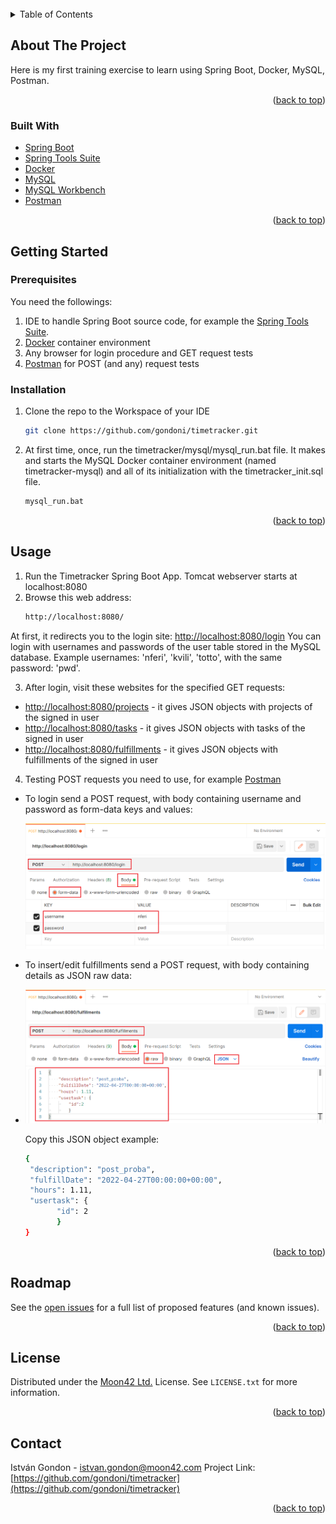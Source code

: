 <div id="top"></div>

<!-- PROJECT LOGO -->
<br />
<!-- div align="center">
  <!-- a href="https://github.com/gondoni/timetracker">
    <!-- img src="images/logo.png" alt="Logo" width="80" height="80">
  <!-- /a>

<h3 align="center">Timetracker backend code</h3>

  <p align="center">
    project_description
    <br />
    <a href="https://github.com/gondoni/timetracker"><strong>Explore the code »</strong></a>
    <br />
    <br />
    <a href="https://github.com/gondoni/timetracker/issues">Report Bug</a>
    ·
    <a href="https://github.com/gondoni/timetracker/issues">Request Feature</a>
  </p>
</div>



<!-- TABLE OF CONTENTS -->
<details>
  <summary>Table of Contents</summary>
  <ol>
    <li>
      <a href="#about-the-project">About The Project</a>
      <ul>
        <li><a href="#built-with">Built With</a></li>
      </ul>
    </li>
    <li>
      <a href="#getting-started">Getting Started</a>
      <ul>
        <li><a href="#prerequisites">Prerequisites</a></li>
        <li><a href="#installation">Installation</a></li>
      </ul>
    </li>
    <li><a href="#usage">Usage</a></li>
    <li><a href="#roadmap">Roadmap</a></li>
    <li><a href="#license">License</a></li>
    <li><a href="#contact">Contact</a></li>
  </ol>
</details>



<!-- ABOUT THE PROJECT -->
## About The Project

Here is my first training exercise to learn using Spring Boot, Docker, MySQL, Postman.

<p align="right">(<a href="#top">back to top</a>)</p>



### Built With

* [Spring Boot](https://spring.io/projects/spring-boot/)
* [Spring Tools Suite](https://spring.io/tools/)
* [Docker](https://www.docker.com/)
* [MySQL](https://www.mysql.com/)
* [MySQL Workbench](https://www.mysql.com/products/workbench/)
* [Postman](https://www.postman.com/)

<p align="right">(<a href="#top">back to top</a>)</p>

<!-- GETTING STARTED -->
## Getting Started

### Prerequisites

You need the followings:
1. IDE to handle Spring Boot source code, for example the [Spring Tools Suite](https://spring.io/tools/).
2. [Docker](https://www.docker.com/) container environment
3. Any browser for login procedure and GET request tests
4. [Postman](https://www.postman.com/) for POST (and any) request tests

### Installation

1. Clone the repo to the Workspace of your IDE
   ```sh
   git clone https://github.com/gondoni/timetracker.git
   ```
2. At first time, once, run the timetracker/mysql/mysql_run.bat file. It makes and starts the MySQL Docker container environment (named timetracker-mysql) and all of its initialization with the timetracker_init.sql file.
   ```sh
   mysql_run.bat
   ```

<p align="right">(<a href="#top">back to top</a>)</p>

## Usage

1. Run the Timetracker Spring Boot App. Tomcat webserver starts at localhost:8080
2. Browse this web address:
   ```sh
   http://localhost:8080/
   ```
At first, it redirects you to the login site: [http://localhost:8080/login](http://localhost:8080/login)
You can login with usernames and passwords of the user table stored in the MySQL database. Example usernames: 'nferi', 'kvili', 'totto', with the same password: 'pwd'.

3. After login, visit these websites for the specified GET requests:
* [http://localhost:8080/projects](http://localhost:8080/projects) - it gives JSON objects with projects of the signed in user
* [http://localhost:8080/tasks](http://localhost:8080/tasks) - it gives JSON objects with tasks of the signed in user
* [http://localhost:8080/fulfillments](http://localhost:8080/fulfillments) - it gives JSON objects with fulfillments of the signed in user

4. Testing POST requests you need to use, for example [Postman](https://www.postman.com/)
* To login send a POST request, with body containing username and password as form-data keys and values:

    <img src="images/postman_login.png" alt="Login">
    
* To insert/edit fulfillments send a POST request, with body containing details as JSON raw data:
* 
    <img src="images/postman_fulfillment_insert.png" alt="Fulfillment insert">
  
  Copy this JSON object example:
   ```sh
   {
    "description": "post_proba",
    "fulfillDate": "2022-04-27T00:00:00+00:00",
    "hours": 1.11,
    "usertask": {
		  "id": 2
		  }
   }
   ```

<p align="right">(<a href="#top">back to top</a>)</p>

<!-- ROADMAP -->
## Roadmap

See the [open issues](https://github.com/gondoni/timetracker/issues) for a full list of proposed features (and known issues).

<p align="right">(<a href="#top">back to top</a>)</p>

<!-- LICENSE -->
## License

Distributed under the [Moon42 Ltd.](https://www.moon42.com/) License. See `LICENSE.txt` for more information.

<p align="right">(<a href="#top">back to top</a>)</p>

<!-- CONTACT -->
## Contact

István Gondon - istvan.gondon@moon42.com
Project Link: [https://github.com/gondoni/timetracker](https://github.com/gondoni/timetracker)

<p align="right">(<a href="#top">back to top</a>)</p>
